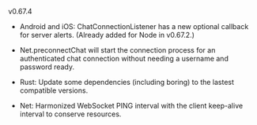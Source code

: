 v0.67.4

- Android and iOS: ChatConnectionListener has a new optional callback for server alerts.
  (Already added for Node in v0.67.2.)

- Net.preconnectChat will start the connection process for an authenticated chat connection
  without needing a username and password ready.

- Rust: Update some dependencies (including boring) to the lastest compatible versions.

- Net: Harmonized WebSocket PING interval with the client keep-alive interval to conserve resources.
